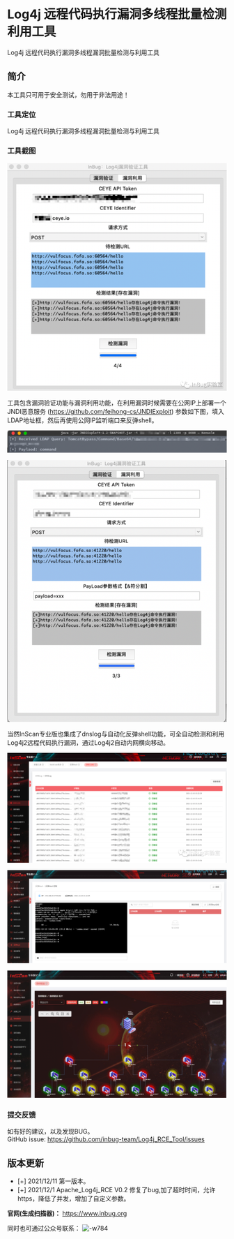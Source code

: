 # Log4j 远程代码执行漏洞多线程批量检测利用工具
Log4j 远程代码执行漏洞多线程漏洞批量检测与利用工具

## 简介
本工具只可用于安全测试，勿用于非法用途！
### 工具定位
Log4j 远程代码执行漏洞多线程漏洞批量检测与利用工具

### 工具截图

![-w768](1.png)

工具包含漏洞验证功能与漏洞利用功能，在利用漏洞时候需要在公网IP上部署一个JNDI恶意服务 (https://github.com/feihong-cs/JNDIExploit)
参数如下图，填入LDAP地址框，然后再使用公网IP监听端口来反弹shell。

![2](2.png)



![3](7.png)

当然InScan专业版也集成了dnslog与自动化反弹shell功能，可全自动检测和利用 Log4j2远程代码执行漏洞，通过Log4j2自动内网横向移动。

![4](4.png)

![5](5.png)

![6](6.png)
### 提交反馈
如有好的建议，以及发现BUG。    
GitHub issue: https://github.com/inbug-team/Log4j_RCE_Tool/issues


## 版本更新
* [+] 2021/12/11 第一版本。
* [+] 2021/12/1 Apache_Log4j_RCE V0.2 修复了bug,加了超时时间，允许https，降低了并发，增加了自定义参数。

**官网(生成扫描器)：**
https://www.inbug.org

同时也可通过公众号联系：
![-w784](InBug.bmp)


